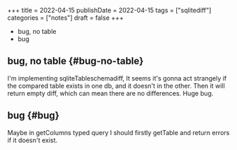 +++
title = 2022-04-15
publishDate = 2022-04-15
tags = ["sqlitediff"]
categories = ["notes"]
draft = false
+++

-   bug, no table
-   bug

<!--more-->


## bug, no table {#bug-no-table}

I'm implementing sqliteTableschemadiff,
It seems it's gonna act strangely if the compared table exists in one db, and it doesn't in the other.
Then it will return empty diff, which can mean there are no differences.
Huge bug.


## bug {#bug}

Maybe in getColumns typed query I should firstly getTable and
return errors if it doesn't exist.
